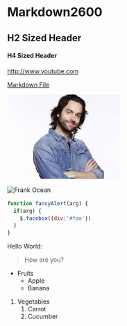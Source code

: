 # Markdown2600

## H2 Sized Header

#### H4 Sized Header

http://www.youtube.com 

[Markdown File](https://github.com/znpierucci/Markdown2600/blob/master/Second.md)

![Chris D'Elia](/chris.jpeg)

![Frank Ocean](https://upload.wikimedia.org/wikipedia/commons/thumb/f/fa/Frank_ocean_green_hair.jpg/800px-Frank_ocean_green_hair.jpg)

```javascript
function fancyAlert(arg) {
  if(arg) {
    $.facebox({div:'#foo'})
  }
}
```

Hello World:

> How are you?

* Fruits
  * Apple
  * Banana

1. Vegetables
   1. Carrot
   1. Cucumber

